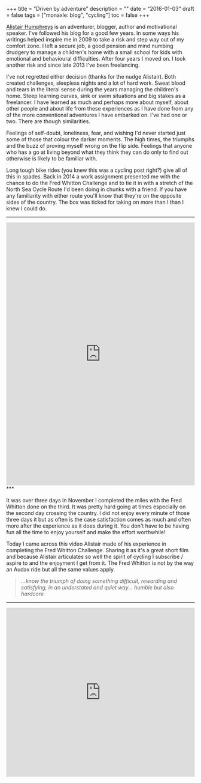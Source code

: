+++
title = "Driven by adventure"
description = ""
date = "2016-01-03"
draft = false
tags = ["monaxle: blog", "cycling"]
toc = false
+++

[Alistair Humphreys](https://alastairhumphreys.com/adventures/) is an adventurer, blogger, author and motivational speaker. I've followed his blog for a good few years. In some ways his writings helped inspire me in 2009 to take a risk and step way out of my comfort zone. I left a secure job, a good pension and mind numbing drudgery to manage a children's home with a small school for kids with emotional and behavioural difficulties. After four years I moved on. I took another risk and since late 2013 I've been freelancing.

I've not regretted either decision (thanks for the nudge Alistair). Both created challenges, sleepless nights and a lot of hard work. Sweat blood and tears in the literal sense during the years managing the children's home. Steep learning curves, sink or swim situations and big stakes as a freelancer. I have learned as much and perhaps more about myself, about other people and about life from these experiences as I have done from any of the more conventional adventures I have embarked on. I've had one or two. There are though similarities.

Feelings of self-doubt, loneliness, fear, and wishing I'd never started just some of those that colour the darker moments. The high times, the triumphs and the buzz of proving myself wrong on the flip side. Feelings that anyone who has a go at living beyond what they think they can do only to find out otherwise is likely to be familiar with.

Long tough bike rides (you knew this was a cycling post right?) give all of this in spades. Back in 2014 a work assignment presented me with the chance to do the Fred Whitton Challenge and to tie it in with a stretch of the North Sea Cycle Route I'd been doing in chunks with a friend. If you have any familiarity with either route you'll know that they're on the opposite sides of the country. The box was ticked for taking on more than I than I knew I could do.

***
<iframe src="https://ridewithgps.com/embeds?type=trip&id=21153568&metricUnits=true&sampleGraph=true&distanceMarkers=true&showPhotos=true" style="width: 1px; min-width: 100%; height: 700px; border: none;" scrolling="no"></iframe>
***

It was over three days in November I completed the miles with the Fred Whitton done on the third. It was pretty hard going at times especially on the second day crossing the country. I did not enjoy every minute of those three days it but as often is the case satisfaction comes as much and often more after the experience as it does during it. You don't have to be having fun all the time to enjoy yourself and make the effort worthwhile!

Today I came across this video Alistair made of his experience in completing the Fred Whitton Challenge. Sharing it as it's a great short film and because Alistair articulates so well the spirit of cycling I subscribe / aspire to and the enjoyment I get from it. The Fred Whitton is not by the way an Audax ride but all the same values apply.

> *...know the triumph of doing something difficult, rewarding and satisfying, in an understated and quiet way... humble but also hardcore.*

***
<div style="display: flex; justify-content: center;">
    <iframe src="https://player.vimeo.com/video/134119254?badge=0&amp;autopause=0&amp;player id=0&amp;app id=58479" width="800" height="450" frameborder="0" allow="autoplay; fullscreen; picture-in-picture; clipboard-write; encrypted-media" title="The Fred Whitton Challenge - Cumbria, UK"></iframe>
</div>